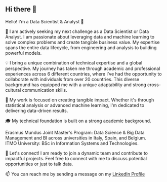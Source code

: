 

## Hi there 👋

<!--
**omymble/omymble** is a ✨ _special_ ✨ repository because its `README.md` (this file) appears on your GitHub profile.

Here are some ideas to get you started:

- 🔭 I’m currently working on ...
- 🌱 I’m currently learning ...
- 👯 I’m looking to collaborate on ...
- 🤔 I’m looking for help with ...
- 💬 Ask me about ...
- 📫 How to reach me: ...
- 😄 Pronouns: ...
- ⚡ Fun fact: ...
-->
Hello! I'm a Data Scientist & Analyst 🚀

👀 I am actively seeking my next challenge as a Data Scientist or Data Analyst. I am passionate about leveraging data and machine learning to solve complex problems and create tangible business value. My expertise spans the entire data lifecycle, from engineering and analysis to building powerful models.

💡 I bring a unique combination of technical expertise and a global perspective. My journey has taken me through academic and professional experiences across 6 different countries, where I’ve had the opportunity to collaborate with individuals from over 20 countries. This diverse background has equipped me with a unique adaptability and strong cross-cultural communication skills.

🌱 My work is focused on creating tangible impact. Whether it's through statistical analysis or advanced machine learning, I'm dedicated to delivering data-driven results.

🎓 My technical foundation is built on a strong academic background.

Erasmus Mundus Joint Master's Program: Data Science & Big Data Management and BI across universities in Italy, Spain, and Belgium. <br/>ITMO University: BSc in Information Systems and Technologies.

💬 Let's connect!
I am ready to join a dynamic team and contribute to impactful projects. Feel free to connect with me to discuss potential opportunities or just to talk data.

📫 You can reach me by sending a message on my [LinkedIn Profile](linkedin.com/in/arina-gepalova/)
